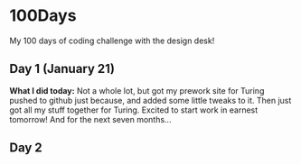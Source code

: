 # 100Days
My 100 days of coding challenge with the design desk!
## Day 1 (January 21)
 **What I did today:** Not a whole lot, but got my prework site for Turing pushed to github just because, and added some little tweaks to it. Then just got all my stuff together for Turing. Excited to start work in earnest tomorrow! And for the next seven months...
 ## Day 2 
 